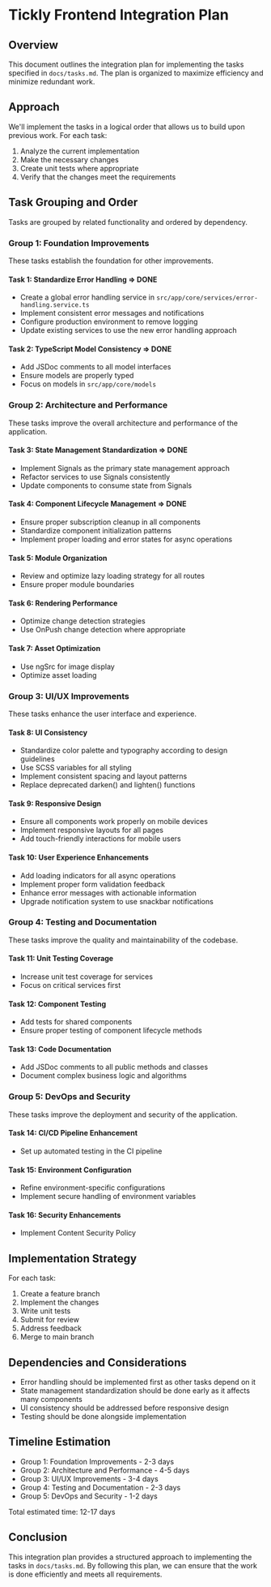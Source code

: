 # Tickly Frontend Integration Plan


## Overview
This document outlines the integration plan for implementing the tasks specified in `docs/tasks.md`. The plan is organized to maximize efficiency and minimize redundant work.

## Approach
We'll implement the tasks in a logical order that allows us to build upon previous work. For each task:
1. Analyze the current implementation
2. Make the necessary changes
3. Create unit tests where appropriate
4. Verify that the changes meet the requirements

## Task Grouping and Order
Tasks are grouped by related functionality and ordered by dependency.

### Group 1: Foundation Improvements
These tasks establish the foundation for other improvements.

#### Task 1: Standardize Error Handling => DONE
- Create a global error handling service in `src/app/core/services/error-handling.service.ts`
- Implement consistent error messages and notifications
- Configure production environment to remove logging
- Update existing services to use the new error handling approach

#### Task 2: TypeScript Model Consistency => DONE
- Add JSDoc comments to all model interfaces
- Ensure models are properly typed
- Focus on models in `src/app/core/models`

### Group 2: Architecture and Performance
These tasks improve the overall architecture and performance of the application.

#### Task 3: State Management Standardization => DONE
- Implement Signals as the primary state management approach
- Refactor services to use Signals consistently
- Update components to consume state from Signals

#### Task 4: Component Lifecycle Management => DONE
- Ensure proper subscription cleanup in all components
- Standardize component initialization patterns
- Implement proper loading and error states for async operations

#### Task 5: Module Organization
- Review and optimize lazy loading strategy for all routes
- Ensure proper module boundaries

#### Task 6: Rendering Performance
- Optimize change detection strategies
- Use OnPush change detection where appropriate

#### Task 7: Asset Optimization
- Use ngSrc for image display
- Optimize asset loading

### Group 3: UI/UX Improvements
These tasks enhance the user interface and experience.

#### Task 8: UI Consistency
- Standardize color palette and typography according to design guidelines
- Use SCSS variables for all styling
- Implement consistent spacing and layout patterns
- Replace deprecated darken() and lighten() functions

#### Task 9: Responsive Design
- Ensure all components work properly on mobile devices
- Implement responsive layouts for all pages
- Add touch-friendly interactions for mobile users

#### Task 10: User Experience Enhancements
- Add loading indicators for all async operations
- Implement proper form validation feedback
- Enhance error messages with actionable information
- Upgrade notification system to use snackbar notifications

### Group 4: Testing and Documentation
These tasks improve the quality and maintainability of the codebase.

#### Task 11: Unit Testing Coverage
- Increase unit test coverage for services
- Focus on critical services first

#### Task 12: Component Testing
- Add tests for shared components
- Ensure proper testing of component lifecycle methods

#### Task 13: Code Documentation
- Add JSDoc comments to all public methods and classes
- Document complex business logic and algorithms

### Group 5: DevOps and Security
These tasks improve the deployment and security of the application.

#### Task 14: CI/CD Pipeline Enhancement
- Set up automated testing in the CI pipeline

#### Task 15: Environment Configuration
- Refine environment-specific configurations
- Implement secure handling of environment variables

#### Task 16: Security Enhancements
- Implement Content Security Policy

## Implementation Strategy
For each task:
1. Create a feature branch
2. Implement the changes
3. Write unit tests
4. Submit for review
5. Address feedback
6. Merge to main branch

## Dependencies and Considerations
- Error handling should be implemented first as other tasks depend on it
- State management standardization should be done early as it affects many components
- UI consistency should be addressed before responsive design
- Testing should be done alongside implementation

## Timeline Estimation
- Group 1: Foundation Improvements - 2-3 days
- Group 2: Architecture and Performance - 4-5 days
- Group 3: UI/UX Improvements - 3-4 days
- Group 4: Testing and Documentation - 2-3 days
- Group 5: DevOps and Security - 1-2 days

Total estimated time: 12-17 days

## Conclusion
This integration plan provides a structured approach to implementing the tasks in `docs/tasks.md`. By following this plan, we can ensure that the work is done efficiently and meets all requirements.
